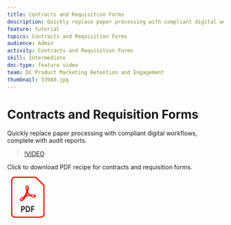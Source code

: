 ```yaml
---
title: Contracts and Requisition Forms
description: Quickly replace paper processing with compliant digital workflows, complete with audit reports.
feature: tutorial
topics: Contracts and Requisition Forms
audience: Admin
activity: Contracts and Requisition Forms
skill: Intermediate
doc-type: feature video
team: DC Product Marketing Retention and Engagement
thumbnail: 33980.jpg
---
```


# Contracts and Requisition Forms

Quickly replace paper processing with compliant digital workflows, complete with audit reports.

>[!VIDEO](https://video.tv.adobe.com/v/33980?hidetitle=true)

Click to download PDF recipe for contracts and requisition forms.

[![Download PDF Recipe](../assets/acrobat_PDF_96.png)](../assets/adobe-sign_set_up_a_workflow_use_case.pdf)